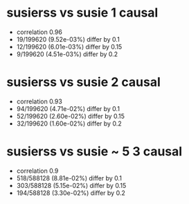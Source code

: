 # susierss vs susie  1 causal

- correlation 0.96
- 19/199620 (9.52e-03%) differ by 0.1
- 12/199620 (6.01e-03%) differ by 0.15
- 9/199620 (4.51e-03%) differ by 0.2


# susierss vs susie  2 causal

- correlation 0.93
- 94/199620 (4.71e-02%) differ by 0.1
- 52/199620 (2.60e-02%) differ by 0.15
- 32/199620 (1.60e-02%) differ by 0.2


# susierss vs susie  ~ 5 3 causal

- correlation 0.9
- 518/588128 (8.81e-02%) differ by 0.1
- 303/588128 (5.15e-02%) differ by 0.15
- 194/588128 (3.30e-02%) differ by 0.2


